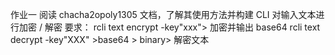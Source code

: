 作业一
阅读 chacha2opoly1305 文档，了解其使用方法并构建 CLI 对输入文本进行加密 / 解密
要求：
rcli text encrypt -key"xxx"> 加密并输出 base64
rcli text decrypt -key"XXX" >base64 > binary> 解密文本
